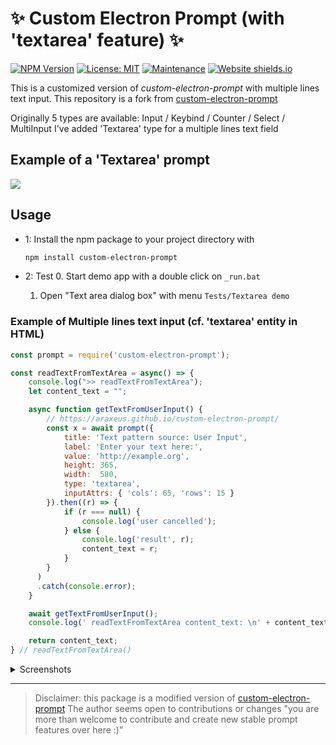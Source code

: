 # ✨ Custom Electron Prompt (with 'textarea' feature) ✨

[![NPM Version](https://img.shields.io/npm/v/custom-electron-prompt)](https://www.npmjs.com/package/custom-electron-prompt)
[![License: MIT](https://img.shields.io/badge/License-MIT-yellow.svg)](https://github.com/Araxeus/custom-electron-prompt/blob/main/LICENSE)
[![Maintenance](https://img.shields.io/badge/Maintained%3F-yes-green.svg)](https://github.com/Araxeus/custom-electron-prompt)
[![Website shields.io](https://img.shields.io/website-up-down-green-red/http/shields.io.svg)](https://araxeus.github.io/custom-electron-prompt)

This is a customized version of *custom-electron-prompt* with multiple lines text input.
This repository is a fork from [custom-electron-prompt](https://github.com/Araxeus/custom-electron-prompt)

Originally 5 types are available: Input / Keybind / Counter / Select / MultiInput
I've added 'Textarea' type for a multiple lines text field

## Example of a 'Textarea' prompt

![](https://github.com/Echopraxium/custom-electron-prompt/blob/main/screenshots/Textarea/sweetalert2_with_textarea.png)

## Usage

* 1: Install the npm package to your project directory with
  ```bash
  npm install custom-electron-prompt
  ```

* 2: Test
  0. Start demo app with a double click on `_run.bat`
  1. Open "Text area dialog box" with menu `Tests/Textarea demo`

### Example of Multiple lines text input (cf. 'textarea' entity in HTML)

```javascript
const prompt = require('custom-electron-prompt');

const readTextFromTextArea = async() => {
	console.log(">> readTextFromTextArea");
	let content_text = "";

	async function getTextFromUserInput() {
		// https://araxeus.github.io/custom-electron-prompt/
		const x = await prompt({
			title: 'Text pattern source: User Input',
			label: 'Enter your text here:',
			value: 'http://example.org',
			height: 365,
			width:  580,
			type: 'textarea',
			inputAttrs: { 'cols': 65, 'rows': 15 }
		}).then((r) => {
			if (r === null) {
				console.log('user cancelled');
			} else {
				console.log('result', r);
				content_text = r;
			}
		}
	  )
	  .catch(console.error);
	}

	await getTextFromUserInput();
	console.log(' readTextFromTextArea content_text: \n' + content_text);

	return content_text;
} // readTextFromTextArea()
```

<details>
  <summary> Screenshots </summary>
  
![](https://github.com/Echopraxium/custom-electron-prompt/blob/main/screenshots/Textarea/sweetalert2_with_textarea.png)

</details>

----

> Disclaimer: this package is a modified version of  [custom-electron-prompt](https://github.com/p-sam/electron-prompt)
> The author seems open to contributions or changes "you are more than welcome to contribute and create new stable prompt features over here :)"
